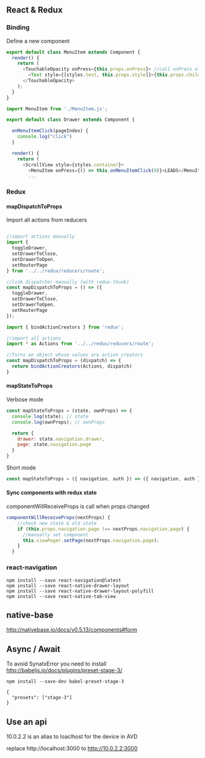 ## React & Redux

### Binding

Define a new component

```MenuItem.js
export default class MenuItem extends Component {
  render() {
    return (
      <TouchableOpacity onPress={this.props.onPress}> //call onPress of component
        <Text style={[styles.text, this.props.style]}>{this.props.children}</Text> //bind props
      </TouchableOpacity>
    );
  }
}
```

```host.js
import MenuItem from './MenuItem.js';

export default class Drawer extends Component {

  onMenuItemClick(pageIndex) {
    console.log("click")
  }

  render() {
    return (
      <ScrollView style={styles.container}>
        <MenuItem onPress={() => this.onMenuItemClick(0)}>LEADS</MenuItem> //onPress id define in comoponent, children == LEADS
        ...

```


### Redux

#### mapDispatchToProps

Import all actions from reducers

```.js

//import actions manually
import { 
  toggleDrawer,
  setDrawerToClose,
  setDrawerToOpen,
  setRouterPage
} from '../../redux/reducers/route';

//link dispatcher manually (with redux-thunk)
const mapDispatchToProps = () => ({ 
  toggleDrawer,
  setDrawerToClose,
  setDrawerToOpen,
  setRouterPage
});
```

```.js
import { bindActionCreators } from 'redux';

//import all actions
import * as Actions from '../../redux/reducers/route';

//Turns an object whose values are action creators
const mapDispatchToProps = (dispatch) => {
  return bindActionCreators(Actions, dispatch)
}
```

#### mapStateToProps


Verbose mode

```.js
const mapStateToProps = (state, ownProps) => {
  console.log(state); // state
  console.log(ownProps); // ownProps

  return {
    drawer: state.navigation.drawer,
    page: state.navigation.page
  }
}
```

Short mode

```.js
const mapStateToProps = ({ navigation, auth }) => ({ navigation, auth });
```

#### Sync components with redux state

componentWillReceiveProps is call when props changed

```.js
componentWillReceiveProps(nextProps) {
    //check new state & old state
    if (this.props.navigation.page !== nextProps.navigation.page) {
      //manually set component
      this.viewPager.setPage(nextProps.navigation.page);
    }
  }
  ```

### react-navigation

```shell
npm install --save react-navigation@latest
npm install --save react-native-drawer-layout
npm install --save react-native-drawer-layout-polyfill
npm install --save react-native-tab-view
```

## native-base

http://nativebase.io/docs/v0.5.13/components#form

## Async / Await

To avoid SynatxError you need to install http://babeljs.io/docs/plugins/preset-stage-3/

```shell
npm install --save-dev babel-preset-stage-3
```

```.bablrc 
{
  "presets": ["stage-3"]
}
```

## Use an api

10.0.2.2 is an alias to loaclhost for the device in AVD

replace http://localhost:3000 to http://10.0.2.2:3000